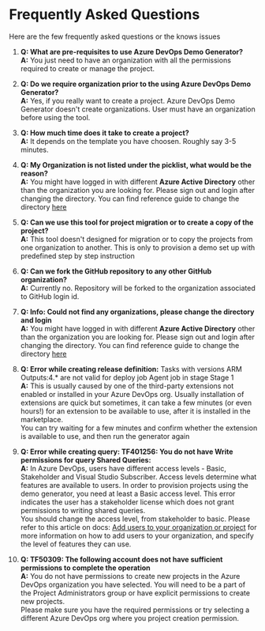 # Frequently Asked Questions

Here are the few frequently asked questions or the knows issues

1. **Q: What are pre-requisites to use Azure DevOps Demo Generator?**<br>
**A:** You just need to have an organization with all the permissions required to create or manage the project.

1. **Q: Do we require organization prior to the using Azure DevOps Demo Generator?**<br>
**A:**   Yes, if you really want to create a project. Azure DevOps Demo Generator doesn't create organizations. User must have an organization before using the tool.

1. **Q: How much time does it take to create a project?** <br>
**A:** It depends on the template you have choosen. Roughly say 3-5 minutes.

1. **Q: My Organization is not listed under the picklist, what would be the reason?**<br>
**A:** You might have logged in with different **Azure Active Directory** other than the organization you are looking for. Please sign out and login after changing the directory. You can find reference guide to change the directory [here](https://docs.microsoft.com/en-us/azure/devops/organizations/accounts/change-azure-ad-connection?view=azure-devops)

1. **Q: Can we use this tool for project migration or to create a copy of the project?** <br>
**A:** This tool doesn't designed for migration or to copy the projects from one organization to another. This is only to provision a demo set up with predefined step by step instruction 

1. **Q: Can we fork the GitHub repository to any other GitHub organization?**<br>
**A:** Currently no. Repository will be forked to the organization associated to GitHub login id.

1. **Q: Info: Could not find any organizations, please change the directory and login** <br>
**A:** You might have logged in with different **Azure Active Directory** other than the organization you are looking for. Please sign out and login after changing the directory. You can find reference guide to change the directory [here](https://docs.microsoft.com/en-us/azure/devops/organizations/accounts/change-azure-ad-connection?view=azure-devops)

1. **Q: Error while creating release definition:** Tasks with versions ARM Outputs:4.* are not valid for deploy job Agent job in stage Stage 1 <br>
**A:** This is usually caused by one of the third-party extensions not enabled or installed in your Azure DevOps org. Usually installation of extensions are quick but sometimes, it can take a few minutes (or even hours!) for an extension to be available to use, after it is installed in the marketplace. <br>
You can try waiting for a few minutes and confirm whether the extension is available to use, and then run the generator again

1. **Q: Error while creating query: TF401256: You do not have Write permissions for query Shared Queries:** <br>
**A:** In Azure DevOps, users have different access levels - Basic, Stakeholder and Visual Studio Subscriber. Access levels determine what features are available to users. In order to provision projects using the demo generator, you need at least a Basic access level. This error indicates the user has a stakeholder license which does not grant permissions to writing shared queries. <br>
You should change the access level, from stakeholder to basic. Please refer to this article on docs: [Add users to your organization or project](https://docs.microsoft.com/en-us/azure/devops/organizations/accounts/add-organization-users?view=azure-devops) for more information on how to add users to your organization, and specify the level of features they can use.

1. **Q: TF50309: The following account does not have sufficient permissions to complete the operation** <br>
**A:** You do not have permissions to create new projects in the Azure DevOps organization you have selected. You will need to be a part of the Project Administrators group or have explicit permissions to create new projects. <br>
Please make sure you have the required permissions or try selecting a different Azure DevOps org where you project creation permission.

